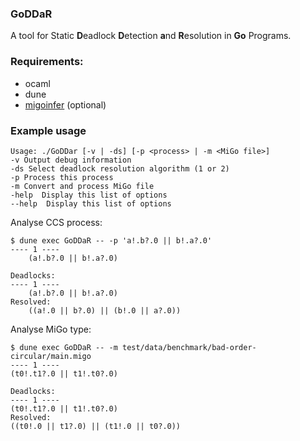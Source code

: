 ### GoDDaR
A tool for Static **D**eadlock **D**etection **a**nd **R**esolution in **Go** Programs.

### Requirements:

* ocaml
* dune
* [migoinfer](https://github.com/JujuYuki/gospal) (optional)

### Example usage
```
Usage: ./GoDDar [-v | -ds] [-p <process> | -m <MiGo file>]
-v Output debug information
-ds Select deadlock resolution algorithm (1 or 2)
-p Process this process
-m Convert and process MiGo file
-help  Display this list of options
--help  Display this list of options
```

Analyse CCS process:
```
$ dune exec GoDDaR -- -p 'a!.b?.0 || b!.a?.0'
---- 1 ----
    (a!.b?.0 || b!.a?.0)

Deadlocks:
---- 1 ----
    (a!.b?.0 || b!.a?.0)
Resolved:
    ((a!.0 || b?.0) || (b!.0 || a?.0))
```

Analyse MiGo type:
```
$ dune exec GoDDaR -- -m test/data/benchmark/bad-order-circular/main.migo
---- 1 ----
(t0!.t1?.0 || t1!.t0?.0)

Deadlocks:
---- 1 ----
(t0!.t1?.0 || t1!.t0?.0)
Resolved:
((t0!.0 || t1?.0) || (t1!.0 || t0?.0))
```
